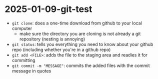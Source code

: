 # 2025-01-09-git-test
- `git clone`: does a one-time download from github to your local computer
  - make sure the directory you are cloning is not already a git repository (nesting is annoying)
- `git status`: tells you everything you need to know about your github repo (including whether you're in a github repo)
- `git add <FILE>`: adds the file to the staging area and readies it for committing
- `git commit -m "MESSAGE"`: commits the added files with the commit message in quotes
